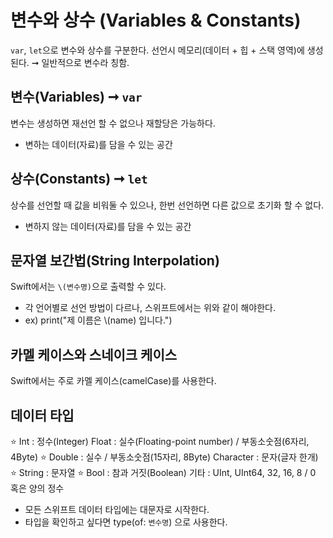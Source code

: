 # 변수와 상수 (Variables & Constants)
`var`, `let`으로 변수와 상수를 구분한다.
선언시 메모리(데이터 + 힙 + 스택 영역)에 생성된다.
➞ 일반적으로 변수라 칭함.

## 변수(Variables) ➞ `var`
변수는 생성하면 재선언 할 수 없으나 재할당은 가능하다.
- 변하는 데이터(자료)를 담을 수 있는 공간

## 상수(Constants) ➞ `let`
상수를 선언할 때 값을 비워둘 수 있으나, 한번 선언하면 다른 값으로 초기화 할 수 없다.
- 변하지 않는 데이터(자료)를 담을 수 있는 공간

## 문자열 보간법(String Interpolation)
Swift에서는 `\(변수명)`으로 출력할 수 있다.
- 각 언어별로 선언 방법이 다르나, 스위프트에서는 위와 같이 해야한다.
- ex) print("제 이름은 \\(name) 입니다.")

## 카멜 케이스와 스네이크 케이스
Swift에서는 주로 카멜 케이스(camelCase)를 사용한다.

## 데이터 타입
⭐️ Int : 정수(Integer)
Float : 실수(Floating-point number) / 부동소숫점(6자리, 4Byte)
⭐️ Double : 실수 / 부동소숫점(15자리, 8Byte)
Character : 문자(글자 한개)
⭐️ String : 문자열
⭐️ Bool : 참과 거짓(Boolean)
기타 : UInt, UInt64, 32, 16, 8 / 0 혹은 양의 정수
- 모든 스위프트 데이터 타입에는 대문자로 시작한다.
- 타입을 확인하고 싶다면 type(of: `변수명`) 으로 사용한다.